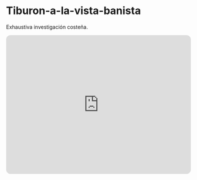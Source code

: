 # Tiburon-a-la-vista-banista
Exhaustiva investigación costeña.

<iframe style="border-radius:12px" src="https://open.spotify.com/embed/playlist/02esIUh07tSMFXic57YP59?utm_source=generator" width="100%" height="380" frameBorder="0" allowfullscreen="" allow="autoplay; clipboard-write; encrypted-media; fullscreen; picture-in-picture"></iframe>
